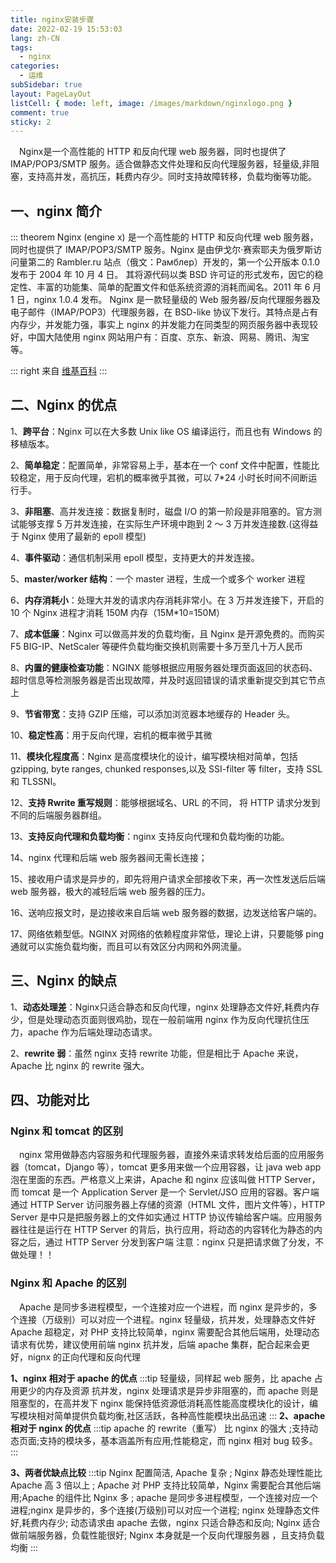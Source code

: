 ```yaml
---
title: nginx安装步骤
date: 2022-02-19 15:53:03
lang: zh-CN
tags:
  - nginx
categories:
  - 运维
subSidebar: true
layout: PageLayOut
listCell: { mode: left, image: /images/markdown/nginxlogo.png }
comment: true
sticky: 2
---
```


&emsp;Nginx是一个高性能的 HTTP 和反向代理 web 服务器，同时也提供了IMAP/POP3/SMTP 服务。适合做静态文件处理和反向代理服务器，轻量级,非阻塞，支持高并发，高抗压，耗费内存少。同时支持故障转移，负载均衡等功能。

<!-- more -->
<boxx/>

## 一、nginx 简介

::: theorem
Nginx (engine x) 是一个高性能的 HTTP 和反向代理 web 服务器，同时也提供了 IMAP/POP3/SMTP 服务。Nginx 是由伊戈尔·赛索耶夫为俄罗斯访问量第二的 Rambler.ru 站点（俄文：Рамблер）开发的，第一个公开版本 0.1.0 发布于 2004 年 10 月 4 日。
其将源代码以类 BSD 许可证的形式发布，因它的稳定性、丰富的功能集、简单的配置文件和低系统资源的消耗而闻名。2011 年 6 月 1 日，nginx 1.0.4 发布。
Nginx 是一款轻量级的 Web 服务器/反向代理服务器及电子邮件（IMAP/POP3）代理服务器，在 BSD-like 协议下发行。其特点是占有内存少，并发能力强，事实上 nginx 的并发能力在同类型的网页服务器中表现较好，中国大陆使用 nginx 网站用户有：百度、京东、新浪、网易、腾讯、淘宝等。

::: right
来自 [维基百科](https://baike.baidu.com/item/nginx/3817705?fr=aladdin)
:::

## 二、Nginx 的优点

1、**跨平台**：Nginx 可以在大多数 Unix like OS 编译运行，而且也有 Windows 的移植版本。

2、**简单稳定**：配置简单，非常容易上手，基本在一个 conf 文件中配置，性能比较稳定，用于反向代理，宕机的概率微乎其微，可以 7\*24 小时长时间不间断运行手。

3、**非阻塞**、高并发连接：数据复制时，磁盘 I/O 的第一阶段是非阻塞的。官方测试能够支撑 5 万并发连接，在实际生产环境中跑到 2 ～ 3 万并发连接数.(这得益于 Nginx 使用了最新的 epoll 模型)

4、**事件驱动**：通信机制采用 epoll 模型，支持更大的并发连接。

5、**master/worker 结构**：一个 master 进程，生成一个或多个 worker 进程

6、**内存消耗小**：处理大并发的请求内存消耗非常小。在 3 万并发连接下，开启的 10 个 Nginx 进程才消耗 150M 内存（15M\*10=150M）

7、**成本低廉**：Nginx 可以做高并发的负载均衡，且 Nginx 是开源免费的。而购买 F5 BIG-IP、NetScaler 等硬件负载均衡交换机则需要十多万至几十万人民币

8、**内置的健康检查功能**：NGINX 能够根据应用服务器处理页面返回的状态码、超时信息等检测服务器是否出现故障，并及时返回错误的请求重新提交到其它节点上

9、**节省带宽**：支持 GZIP 压缩，可以添加浏览器本地缓存的 Header 头。

10、**稳定性高**：用于反向代理，宕机的概率微乎其微

11、**模块化程度高**：Nginx 是高度模块化的设计，编写模块相对简单，包括 gzipping, byte ranges, chunked responses,以及 SSI-filter 等 filter，支持 SSL 和 TLSSNI。

12、**支持 Rwrite 重写规则**：能够根据域名、URL 的不同， 将 HTTP 请求分发到不同的后端服务器群组。

13、**支持反向代理和负载均衡**：nginx 支持反向代理和负载均衡的功能。

14、nginx 代理和后端 web 服务器间无需长连接；

15、接收用户请求是异步的，即先将用户请求全部接收下来，再一次性发送后后端 web 服务器，极大的减轻后端 web 服务器的压力。

16、送响应报文时，是边接收来自后端 web 服务器的数据，边发送给客户端的。

17、网络依赖型低。NGINX 对网络的依赖程度非常低，理论上讲，只要能够 ping 通就可以实施负载均衡，而且可以有效区分内网和外网流量。

## 三、Nginx 的缺点

1、**动态处理差**：Nginx只适合静态和反向代理，nginx 处理静态文件好,耗费内存少，但是处理动态页面则很鸡肋，现在一般前端用 nginx 作为反向代理抗住压力，apache 作为后端处理动态请求。

2、**rewrite 弱**：虽然 nginx 支持 rewrite 功能，但是相比于 Apache 来说，Apache 比 nginx 的 rewrite 强大。

## 四、功能对比

### Nginx 和 tomcat 的区别

&emsp;nginx 常用做静态内容服务和代理服务器，直接外来请求转发给后面的应用服务器（tomcat，Django 等），tomcat 更多用来做一个应用容器，让 java web app 泡在里面的东西。严格意义上来讲，Apache 和 nginx 应该叫做 HTTP Server，而 tomcat 是一个 Application Server 是一个 Servlet/JSO 应用的容器。客户端通过 HTTP Server 访问服务器上存储的资源（HTML 文件，图片文件等），HTTP Server 是中只是把服务器上的文件如实通过 HTTP 协议传输给客户端。应用服务器往往是运行在 HTTP Server 的背后，执行应用，将动态的内容转化为静态的内容之后，通过 HTTP Server 分发到客户端
注意：nginx 只是把请求做了分发，不做处理！！

### Nginx 和 Apache 的区别

&emsp;Apache 是同步多进程模型，一个连接对应一个进程，而 nginx 是异步的，多个连接（万级别）可以对应一个进程。nginx 轻量级，抗并发，处理静态文件好
Apache 超稳定，对 PHP 支持比较简单，nginx 需要配合其他后端用，处理动态请求有优势，建议使用前端 nginx 抗并发，后端 apache 集群，配合起来会更好，nignx 的正向代理和反向代理

**1、nginx 相对于 apache 的优点**
:::tip
轻量级，同样起 web 服务，比 apache 占用更少的内存及资源 抗并发，nginx 处理请求是异步非阻塞的，而 apache 则是阻塞型的，在高并发下 nginx 能保持低资源低消耗高性能高度模块化的设计，编写模块相对简单提供负载均衡,社区活跃，各种高性能模块出品迅速
:::
**2、apache 相对于 nginx 的优点**
:::tip
apache 的 rewrite（重写） 比 nginx 的强大 ;支持动态页面;支持的模块多，基本涵盖所有应用;性能稳定，而 nginx 相对 bug 较多。
:::

**3、两者优缺点比较**
:::tip
Nginx 配置简洁, Apache 复杂 ;
Nginx 静态处理性能比 Apache 高 3 倍以上 ;
Apache 对 PHP 支持比较简单，Nginx 需要配合其他后端用;Apache 的组件比 Nginx 多 ;
apache 是同步多进程模型，一个连接对应一个进程;nginx 是异步的，多个连接(万级别)可以对应一个进程;
nginx 处理静态文件好,耗费内存少;
动态请求由 apache 去做，nginx 只适合静态和反向;
Nginx 适合做前端服务器，负载性能很好;
Nginx 本身就是一个反向代理服务器 ，且支持负载均衡
:::

<Reward/>
